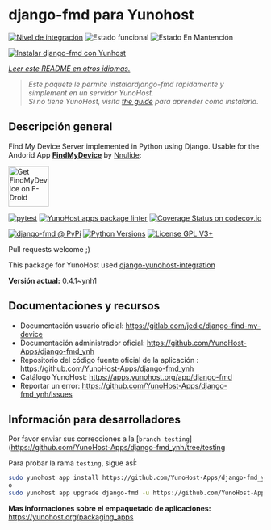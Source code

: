 <!--
Este archivo README esta generado automaticamente<https://github.com/YunoHost/apps/tree/master/tools/readme_generator>
No se debe editar a mano.
-->

# django-fmd para Yunohost

[![Nivel de integración](https://dash.yunohost.org/integration/django-fmd.svg)](https://dash.yunohost.org/appci/app/django-fmd) ![Estado funcional](https://ci-apps.yunohost.org/ci/badges/django-fmd.status.svg) ![Estado En Mantención](https://ci-apps.yunohost.org/ci/badges/django-fmd.maintain.svg)

[![Instalar django-fmd con Yunhost](https://install-app.yunohost.org/install-with-yunohost.svg)](https://install-app.yunohost.org/?app=django-fmd)

*[Leer este README en otros idiomas.](./ALL_README.md)*

> *Este paquete le permite instalardjango-fmd rapidamente y simplement en un servidor YunoHost.*  
> *Si no tiene YunoHost, visita [the guide](https://yunohost.org/install) para aprender como instalarla.*

## Descripción general

Find My Device Server implemented in Python using Django.
Usable for the Andorid App [**FindMyDevice**](https://gitlab.com/Nulide/findmydevice/) by [Nnulide](https://nulide.de/):

[<img src="https://fdroid.gitlab.io/artwork/badge/get-it-on.png" alt="Get FindMyDevice on F-Droid" height="80">](https://f-droid.org/packages/de.nulide.findmydevice/)

[![pytest](https://github.com/YunoHost-Apps/django-fmd_ynh/actions/workflows/pytest.yml/badge.svg?branch=master)](https://github.com/YunoHost-Apps/django-fmd_ynh/actions/workflows/pytest.yml) [![YunoHost apps package linter](https://github.com/YunoHost-Apps/django-fmd_ynh/actions/workflows/package_linter.yml/badge.svg)](https://github.com/YunoHost-Apps/django-fmd_ynh/actions/workflows/package_linter.yml) [![Coverage Status on codecov.io](https://codecov.io/gh/YunoHost-Apps/django-fmd_ynh/branch/master/graph/badge.svg)](https://codecov.io/gh/YunoHost-Apps/django-fmd_ynh)

[![django-fmd @ PyPi](https://img.shields.io/pypi/v/django-fmd?label=django-fmd%20%40%20PyPi)](https://pypi.org/project/django-fmd/)
[![Python Versions](https://img.shields.io/pypi/pyversions/django-fmd)](https://gitlab.com/jedie/django-find-my-device/-/blob/main/pyproject.toml)
[![License GPL V3+](https://img.shields.io/pypi/l/django-fmd)](https://gitlab.com/jedie/django-find-my-device/-/blob/main/LICENSE)

Pull requests welcome ;)

This package for YunoHost used [django-yunohost-integration](https://github.com/YunoHost-Apps/django_yunohost_integration)


**Versión actual:** 0.4.1~ynh1
## Documentaciones y recursos

- Documentación usuario oficial: <https://gitlab.com/jedie/django-find-my-device>
- Documentación administrador oficial: <https://github.com/YunoHost-Apps/django-fmd_ynh>
- Repositorio del código fuente oficial de la aplicación : <https://github.com/YunoHost-Apps/django-fmd_ynh>
- Catálogo YunoHost: <https://apps.yunohost.org/app/django-fmd>
- Reportar un error: <https://github.com/YunoHost-Apps/django-fmd_ynh/issues>

## Información para desarrolladores

Por favor enviar sus correcciones a la [`branch testing`](https://github.com/YunoHost-Apps/django-fmd_ynh/tree/testing

Para probar la rama `testing`, sigue asÍ:

```bash
sudo yunohost app install https://github.com/YunoHost-Apps/django-fmd_ynh/tree/testing --debug
o
sudo yunohost app upgrade django-fmd -u https://github.com/YunoHost-Apps/django-fmd_ynh/tree/testing --debug
```

**Mas informaciones sobre el empaquetado de aplicaciones:** <https://yunohost.org/packaging_apps>
